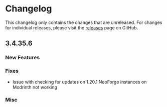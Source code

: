 # Changelog

This changelog only contains the changes that are unreleased. For changes for individual releases, please visit the
[releases](https://github.com/ATLauncher/ATLauncher/releases) page on GitHub.

## 3.4.35.6

### New Features

### Fixes
- Issue with checking for updates on 1.20.1 NeoForge instances on Modrinth not working

### Misc
